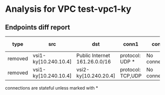 # Analysis for VPC test-vpc1-ky
## Endpoints diff report
| type | src |  dst | conn1 | conn2 | diff-info |
|------|-----|------|-------|-------|-----------|
| removed | vsi1-ky[10.240.10.4] | Public Internet 161.26.0.0/16 | protocol: UDP * | No connection |  |
| removed | vsi1-ky[10.240.10.4] | vsi2-ky[10.240.20.4] | protocol: TCP,UDP | No connection |  |

connections are stateful unless marked with *
